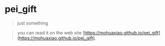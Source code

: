 # pei_gift
> just something

> you can read it on the web site [https://mohuaxiao.github.io/pei_gift](https://mohuaxiao.github.io/pei_gift).
